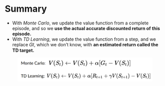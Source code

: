 # Summary

* With _Monte Carlo_, we update the value function from a complete episode, and so we **use the actual accurate discounted return of this episode.**
* With _TD Learning_, we update the value function from a step, and we replace 𝐺𝑡, which we don’t know, with **an estimated return called the TD target.**

<figure><img src="../../.gitbook/assets/Summary.png" alt=""><figcaption></figcaption></figure>
